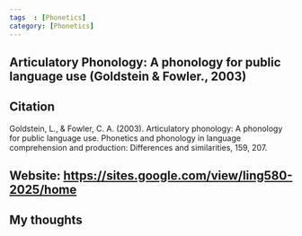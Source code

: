```yaml
---
tags  : [Phonetics]
category: [Phonetics]
---
```

## Articulatory Phonology: A phonology for public language use (Goldstein & Fowler., 2003)

## Citation 
Goldstein, L., & Fowler, C. A. (2003). Articulatory phonology: A phonology for public language use. Phonetics and phonology in language comprehension and production: Differences and similarities, 159, 207.

## Website: https://sites.google.com/view/ling580-2025/home

## My thoughts

